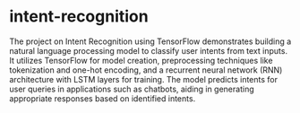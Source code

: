 # intent-recognition
The project on Intent Recognition using TensorFlow demonstrates building a natural language processing model to classify user intents from text inputs. It utilizes TensorFlow for model creation, preprocessing techniques like tokenization and one-hot encoding, and a recurrent neural network (RNN) architecture with LSTM layers for training. The model predicts intents for user queries in applications such as chatbots, aiding in generating appropriate responses based on identified intents.
